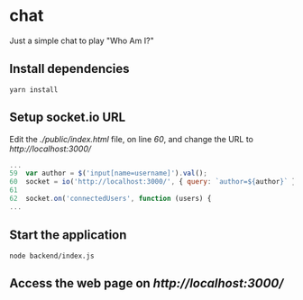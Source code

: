 # chat
Just a simple chat to play "Who Am I?"

## Install dependencies
```
yarn install
```

## Setup socket.io URL
Edit the _./public/index.html_ file, on line _60_, and change the URL to _http://localhost:3000/_
```javascript
...
59  var author = $('input[name=username]').val();
60  socket = io('http://localhost:3000/', { query: `author=${author}` });
61
62  socket.on('connectedUsers', function (users) {
...
```

## Start the application
```
node backend/index.js
```

## Access the web page on _http://localhost:3000/_
